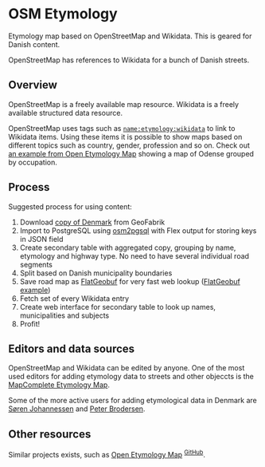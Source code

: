 # OSM Etymology
Etymology map based on OpenStreetMap and Wikidata. This is geared for Danish content.

OpenStreetMap has references to Wikidata for a bunch of Danish streets.

## Overview
OpenStreetMap is a freely available map resource. Wikidata is a freely available structured data resource.

OpenStreetMap uses tags such as [`name:etymology:wikidata`](https://wiki.openstreetmap.org/wiki/Key:name:etymology:wikidata`) to link to Wikidata items. Using these items it is possible to show maps based on different topics such as country, gender, profession and so on. Check out [an example from Open Etymology Map](https://etymology.dsantini.it/#10.3907,55.3966,14.8,occupation,pmtiles_all,stamen_toner,etymology) showing a map of Odense grouped by occupation.

## Process
Suggested process for using content:

1. Download [copy of Denmark](https://download.geofabrik.de/europe/denmark.html) from GeoFabrik
2. Import to PostgreSQL using [osm2pgsql](https://osm2pgsql.org/doc/manual.html#the-flex-output) with Flex output for storing keys in JSON field
3. Create secondary table with aggregated copy, grouping by name, etymology and highway type. No need to have several individual road segments
4. Split based on Danish municipality boundaries
5. Save road map as [FlatGeobuf](https://flatgeobuf.org/) for very fast web lookup ([FlatGeobuf example](https://flatgeobuf.org/examples/leaflet/filtered.html))
6. Fetch set of every Wikidata entry
7. Create web interface for secondary table to look up names, municipalities and subjects
8. Profit!

## Editors and data sources
OpenStreetMap and Wikidata can be edited by anyone. One of the most used editors for adding etymology data to streets and other objeccts is the [MapComplete Etymology Map](https://mapcomplete.org/etymology?z=16.5&lat=56.148988551988964&lon=10.203088105223515&fs-welcome-message=false).

Some of the more active users for adding etymological data in Denmark are [Søren Johannessen](https://hdyc.neis-one.org/?AE35) and [Peter Brodersen](https://hdyc.neis-one.org/?Peter%20Brodersen).

## Other resources
Similar projects exists, such as [Open Etymology Map](https://etymology.dsantini.it/) <sup>[GitHub](https://gitlab.com/openetymologymap/open-etymology-map/)</sup>.
